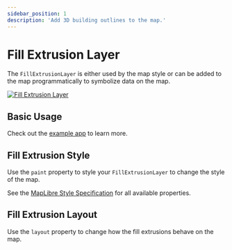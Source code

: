 ```yaml
---
sidebar_position: 1
description: 'Add 3D building outlines to the map.'
---
```


# Fill Extrusion Layer

The `FillExtrusionLayer` is either used by the map style or can be added to the
map programmatically to symbolize data on the map.

[![Fill Extrusion Layer](/img/layers/fill_extrusion_layer.jpg)](https://flutter-maplibre.pages.dev/demo/#/layers/fill-extrusion)

## Basic Usage

Check out
the [example app](https://github.com/josxha/flutter-maplibre/blob/main/example/lib/layers_fill_extrusion_page.dart)
to learn more.

## Fill Extrusion Style

Use the `paint` property to style your `FillExtrusionLayer` to change the style
of the map.

See
the [MapLibre Style Specification](https://maplibre.org/maplibre-style-spec/layers/#fill-extrusion)
for all available properties.

## Fill Extrusion Layout

Use the `layout` property to change how the
fill extrusions behave on the map.